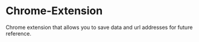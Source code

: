 # Chrome-Extension
Chrome extension that allows you to save data and url addresses for future reference.
